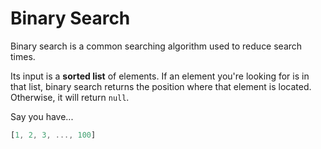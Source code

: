 # Binary Search

Binary search is a common searching algorithm used to reduce search times.

Its input is a __sorted list__ of elements. If an element you're looking for is in that list, binary search returns the position where that element is located. Otherwise, it will return `null`.


Say you have...
```js
[1, 2, 3, ..., 100]
```



